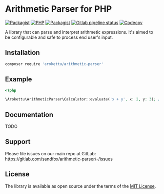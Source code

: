 # Arithmetic Parser for PHP

[![Packagist](https://img.shields.io/packagist/v/arokettu/arithmetic-parser.svg?style=flat-square)](https://packagist.org/packages/arokettu/arithmetic-parser)
[![PHP](https://img.shields.io/packagist/php-v/arokettu/arithmetic-parser.svg?style=flat-square)](https://packagist.org/packages/arokettu/arithmetic-parser)
[![Packagist](https://img.shields.io/github/license/arokettu/arithmetic-parser.svg?style=flat-square)](https://opensource.org/licenses/MIT)
[![Gitlab pipeline status](https://img.shields.io/gitlab/pipeline/sandfox/arithmetic-parser/master.svg?style=flat-square)](https://gitlab.com/sandfox/arithmetic-parser/-/pipelines)
[![Codecov](https://img.shields.io/codecov/c/gl/sandfox/arithmetic-parser?style=flat-square)](https://codecov.io/gl/sandfox/arithmetic-parser/)

A library that can parse and interpret arithmetic expressions.
It's aimed to be configurable and safe to process end user's input. 

## Installation

```bash
composer require 'arokettu/arithmetic-parser'
```

## Example

```php
<?php

\Arokettu\ArithmeticParser\Calculator::evaluate('x + y', x: 2, y: 3); // 5
```

## Documentation

TODO

## Support

Please file issues on our main repo at GitLab: <https://gitlab.com/sandfox/arithmetic-parser/-/issues>

## License

The library is available as open source under the terms of the [MIT License].

[MIT License]:  https://opensource.org/licenses/MIT
